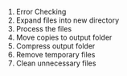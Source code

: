 1) Error Checking
2) Expand files into new directory
3) Process the files
4) Move copies to output folder
5) Compress output folder
6) Remove temporary files
7) Clean unnecessary files
